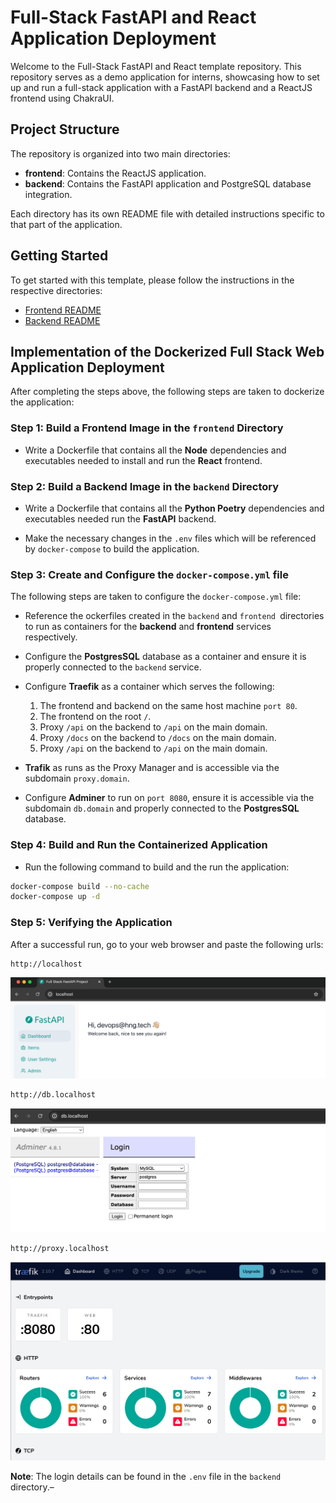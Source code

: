 # Full-Stack FastAPI and React Application Deployment

Welcome to the Full-Stack FastAPI and React template repository. This repository serves as a demo application for interns, showcasing how to set up and run a full-stack application with a FastAPI backend and a ReactJS frontend using ChakraUI.

## Project Structure

The repository is organized into two main directories:

- **frontend**: Contains the ReactJS application.
- **backend**: Contains the FastAPI application and PostgreSQL database integration.

Each directory has its own README file with detailed instructions specific to that part of the application.

## Getting Started

To get started with this template, please follow the instructions in the respective directories:

- [Frontend README](./frontend/README.md)
- [Backend README](./backend/README.md)


## Implementation of the Dockerized Full Stack Web Application Deployment

After completing the steps above, the following steps are taken to dockerize the application:

### Step 1: Build a Frontend Image in the `frontend` Directory

- Write a Dockerfile that contains all the **Node** dependencies and executables needed to install and run the **React** frontend.

### Step 2: Build a Backend Image in the `backend` Directory

- Write a Dockerfile that contains all the **Python Poetry** dependencies and executables needed run the **FastAPI** backend.

- Make the necessary changes in the `.env` files which will be referenced by `docker-compose` to build the application.

### Step 3: Create and Configure the `docker-compose.yml` file

The following steps are taken to configure the `docker-compose.yml` file:

- Reference the ockerfiles created in the `backend` and `frontend `directories to run as containers for the **backend** and **frontend** services respectively.

- Configure the **PostgresSQL** database as a container and ensure it is properly connected to the `backend` service.

- Configure **Traefik** as a container which serves the following:
    1. The frontend and backend on the same host machine `port 80`.
    2. The frontend on the root `/`.
    3. Proxy `/api` on the backend to `/api` on the main domain.
    4. Proxy `/docs` on the backend to `/docs` on the main domain.
    5. Proxy `/api` on the backend to `/api` on the main domain.

- **Trafik** as runs as the Proxy Manager and is accessible via the subdomain `proxy.domain`.

- Configure **Adminer** to run on `port 8080`, ensure it is accessible via the subdomain `db.domain` and properly connected to the **PostgresSQL** database.

### Step 4: Build and Run the Containerized Application

- Run the following command to build and the run the application:

```sh
docker-compose build --no-cache
docker-compose up -d
```

### Step 5: Verifying the Application

After a successful run, go to your web browser and paste the following urls:

```sh
http://localhost
```

![localhost](./images/localhost.png)

```sh
http://db.localhost
```

![db.localhost](./images/db.localhost.png)

```sh
http://proxy.localhost
```

![proxy.localhost](./images/proxy.localhost.png)

**Note**: The login details can be found in the `.env` file in the `backend` directory.–
